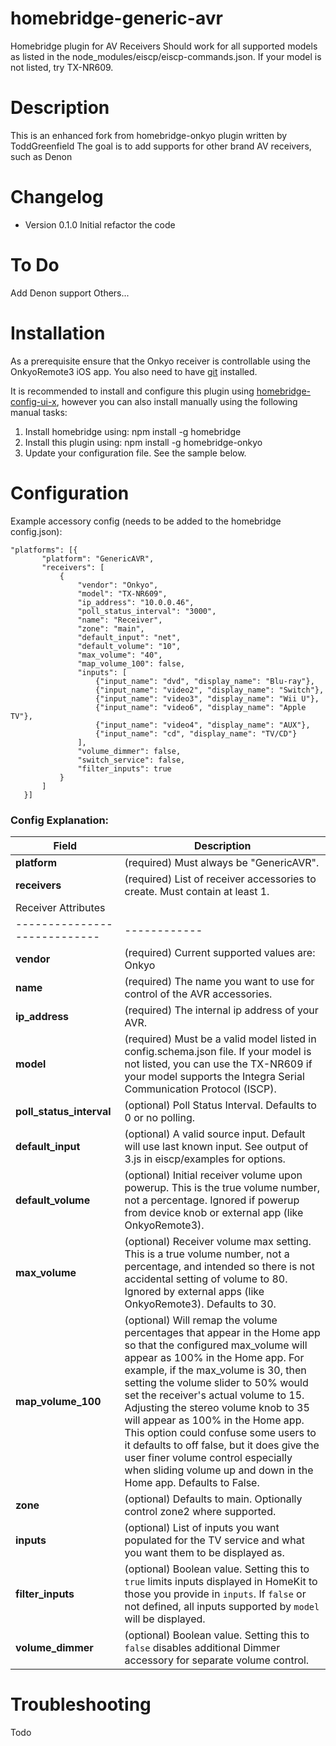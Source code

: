 # homebridge-generic-avr

Homebridge plugin for AV Receivers
Should work for all supported models as listed in the node_modules/eiscp/eiscp-commands.json. If your model is not listed, try TX-NR609.

# Description

This is an enhanced fork from homebridge-onkyo plugin written by ToddGreenfield
The goal is to add supports for other brand AV receivers, such as Denon

# Changelog

* Version 0.1.0 Initial refactor the code

# To Do

Add Denon support
Others...

# Installation

As a prerequisite ensure that the Onkyo receiver is controllable using the OnkyoRemote3 iOS app.
You also need to have [git](https://github.com/git/git) installed.

It is recommended to install and configure this plugin using [homebridge-config-ui-x](https://github.com/oznu/homebridge-config-ui-x#readme), however you can also install manually using the following manual tasks:

1. Install homebridge using: npm install -g homebridge
2. Install this plugin using: npm install -g homebridge-onkyo
3. Update your configuration file. See the sample below.

# Configuration

Example accessory config (needs to be added to the homebridge config.json):
 ```
"platforms": [{
        "platform": "GenericAVR",
        "receivers": [
            {
                "vendor": "Onkyo",
                "model": "TX-NR609",
                "ip_address": "10.0.0.46",
                "poll_status_interval": "3000",
                "name": "Receiver",
                "zone": "main",
                "default_input": "net",
                "default_volume": "10",
                "max_volume": "40",
                "map_volume_100": false,
                "inputs": [
                    {"input_name": "dvd", "display_name": "Blu-ray"},
                    {"input_name": "video2", "display_name": "Switch"},
                    {"input_name": "video3", "display_name": "Wii U"},
                    {"input_name": "video6", "display_name": "Apple TV"},
                    {"input_name": "video4", "display_name": "AUX"},
                    {"input_name": "cd", "display_name": "TV/CD"}
                ],
                "volume_dimmer": false,
                "switch_service": false,
                "filter_inputs": true
            }
        ]
    }]
 ```
### Config Explanation:

Field           			| Description
----------------------------|------------
**platform**   			| (required) Must always be "GenericAVR".
**receivers**               | (required) List of receiver accessories to create. Must contain at least 1.
Receiver Attributes         |
----------------------------|------------
**vendor**                 | (required) Current supported values are: Onkyo
**name**					| (required) The name you want to use for control of the AVR accessories.
**ip_address**  			| (required) The internal ip address of your AVR.
**model**					| (required) Must be a valid model listed in config.schema.json file. If your model is not listed, you can use the TX-NR609 if your model supports the Integra Serial Communication Protocol (ISCP).
**poll_status_interval**  	| (optional) Poll Status Interval. Defaults to 0 or no polling.
**default_input**  			| (optional) A valid source input. Default will use last known input. See output of 3.js in eiscp/examples for options.
**default_volume**  		| (optional) Initial receiver volume upon powerup. This is the true volume number, not a percentage. Ignored if powerup from device knob or external app (like OnkyoRemote3).
**max_volume**  			| (optional) Receiver volume max setting. This is a true volume number, not a percentage, and intended so there is not accidental setting of volume to 80. Ignored by external apps (like OnkyoRemote3). Defaults to 30.
**map_volume_100**  		| (optional) Will remap the volume percentages that appear in the Home app so that the configured max_volume will appear as 100% in the Home app. For example, if the max_volume is 30, then setting the volume slider to 50% would set the receiver's actual volume to 15. Adjusting the stereo volume knob to 35 will appear as 100% in the Home app. This option could confuse some users to it defaults to off false, but it does give the user finer volume control especially when sliding volume up and down in the Home app. Defaults to False.
**zone**              		| (optional) Defaults to main. Optionally control zone2 where supported.
**inputs**					| (optional) List of inputs you want populated for the TV service and what you want them to be displayed as.
**filter_inputs**                   | (optional) Boolean value. Setting this to `true` limits inputs displayed in HomeKit to those you provide in `inputs`. If `false` or not defined, all inputs supported by `model` will be displayed.
**volume_dimmer**					| (optional) Boolean value. Setting this to `false` disables additional Dimmer accessory for separate volume control.


# Troubleshooting

Todo

